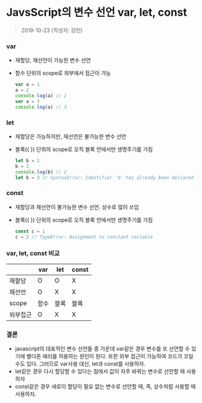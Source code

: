 # JavsScript의 변수 선언 var, let, const

> 2019-10-23 (작성자: 강민)



### var

- 재할당, 재선언이 가능한 변수 선언

- 함수 단위의 scope로 외부에서 접근이 가능

  ```javascript
  var a = 1
  a = 2
  console.log(a) // 2
  var a = 3
  console.log(a) // 3
  ```



### let

- 재할당은 가능하지만, 재선언은 불가능한 변수 선언

- 블록({ }) 단위의 scope로 오직 블록 안에서만 생명주기를 가짐

  ```javascript
  let b = 1
  b = 2
  console.log(b) // 2
  let b = 3 // SyntaxError: Identifier 'b' has already been declared
  ```

  

### const

- 재할당과 재선언이 불가능한 변수 선언. 상수로 많이 쓰임

- 블록({ }) 단위의 scope로 오직 블록 안에서만 생명주기를 가짐

  ```javascript
  const c = 1
  c = 2 // TypeError: Assignment to constant variable
  ```



### var, let, const 비교

|          | var  | let  | const |
| -------- | ---- | ---- | ----- |
| 재할당   | O    | O    | X     |
| 재선언   | O    | X    | X     |
| scope    | 함수 | 블록 | 블록  |
| 외부접근 | O    | X    | X     |



### 결론

- javascript의 대표적인 변수 선언들 중 가운데 var같은 경우 변수를 또 선언할 수 있기에 별다른 에러를 허용하는 원인이 된다. 또한 외부 접근이 가능하여 코드가 꼬일 수도 있다. 그러므로 var사용 대신, let과 const를 사용하자.
- let같은 경우 다시 할당할 수 있다는 점에서 값이 자주 바뀌는 변수로 선언할 때 사용하자
- const같은 경우 새로이 할당이 필요 없는 변수로 선언할 때, 즉, 상수처럼 사용할 때 사용하자.

